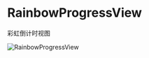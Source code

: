 # RainbowProgressView
彩虹倒计时视图

![RainbowProgressView](http://7xqeui.com1.z0.glb.clouddn.com/2016-10-08%2016_51_15.gif)
